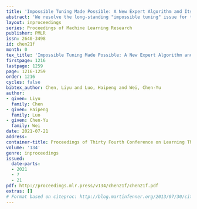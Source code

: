 ```yaml
---
title: 'Impossible Tuning Made Possible: A New Expert Algorithm and Its Applications'
abstract: 'We resolve the long-standing "impossible tuning" issue for the classic expert problem and show that, it is in fact possible to achieve regret $O\left(\sqrt{(\ln d)\sum_t \ell_{t,i}^2}\right)$ simultaneously for all expert $i$ in a $T$-round $d$-expert problem where $\ell_{t,i}$ is the loss for expert $i$ in round $t$. Our algorithm is based on the Mirror Descent framework with a correction term and a weighted entropy regularizer. While natural, the algorithm has not been studied before and requires a careful analysis. We also generalize the bound to $O\left(\sqrt{(\ln d)\sum_t (\ell_{t,i}-m_{t,i})^2}\right)$ for any prediction vector $m_t$ that the learner receives, and recover or improve many existing results by choosing different $m_t$. Furthermore, we use the same framework to create a master algorithm that combines a set of base algorithms and learns the best one with little overhead. The new guarantee of our master allows us to derive many new results for both the expert problem and more generally Online Linear Optimization.'
layout: inproceedings
series: Proceedings of Machine Learning Research
publisher: PMLR
issn: 2640-3498
id: chen21f
month: 0
tex_title: 'Impossible Tuning Made Possible: A New Expert Algorithm and Its Applications'
firstpage: 1216
lastpage: 1259
page: 1216-1259
order: 1216
cycles: false
bibtex_author: Chen, Liyu and Luo, Haipeng and Wei, Chen-Yu
author:
- given: Liyu
  family: Chen
- given: Haipeng
  family: Luo
- given: Chen-Yu
  family: Wei
date: 2021-07-21
address:
container-title: Proceedings of Thirty Fourth Conference on Learning Theory
volume: '134'
genre: inproceedings
issued:
  date-parts:
  - 2021
  - 7
  - 21
pdf: http://proceedings.mlr.press/v134/chen21f/chen21f.pdf
extras: []
# Format based on citeproc: http://blog.martinfenner.org/2013/07/30/citeproc-yaml-for-bibliographies/
---
```

